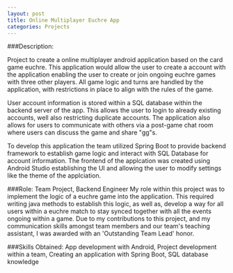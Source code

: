 ```yaml
---
layout: post
title: Online Multiplayer Euchre App
categories: Projects
---
```

###Description:

Project to create a online multiplayer android application based on the card game euchre. This application would allow the user to create a account with the application enabling the user to create or join ongoing euchre games with three other players. All game logic and turns are handled by the application, with restrictions in place to align with the rules of the game.

User account information is stored within a SQL database within the backend server of the app. This allows the user to login to already existing accounts, well also restricting duplicate accounts. The application also allows for users to communicate with others via a post-game chat room where users can discuss the game and share "gg"s.

To develop this application the team utilized Spring Boot to provide backend framework to establish game logic and interact with SQL Database for account information. The frontend of the applcation was created using Android Studio establishing the UI and allowing the user to modify settings like the theme of the applciation.

###Role:
	Team Project, Backend Engineer
		My role within this project was to implement the logic of a euchre game into the application. This required writing java methods to establish this logic, as well as, develop a way for all users within a euchre match to stay synced together with all the events ongoing within a game. Due to my contributions to this project, and my communication skills amongst team members and our team's teaching assistant, I was awarded with an 'Outstanding Team Lead' honor.
		
###Skills Obtained:
	App development with Android, Project development within a team, Creating an application with Spring Boot, SQL database knowledge

